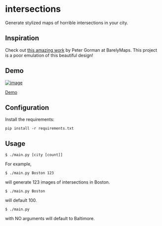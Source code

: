 # intersections

Generate stylized maps of horrible intersections in your city.

## Inspiration
Check out [this amazing work](https://www.etsy.com/listing/540156360/intersections-of-seattle-minimalist-map?ref=shop_home_active_1) by Peter Gorman at BarelyMaps. This project is a poor emulation of this beautiful design!

## Demo
[![image](https://user-images.githubusercontent.com/693511/30840934-f681fac8-a247-11e7-9de0-610fce48ccc7.png)](https://jordan.matelsky.com/sketch/intersections/)

[Demo](https://jordan.matelsky.com/sketch/intersections/)

## Configuration

Install the requirements:

```shell
pip install -r requirements.txt
```

## Usage

    $ ./main.py [city [count]]

For example,

    $ ./main.py Boston 123

will generate 123 images of intersections in Boston.

    $ ./main.py Boston

will default 100. 

    $ ./main.py

with NO arguments will default to Baltimore.
